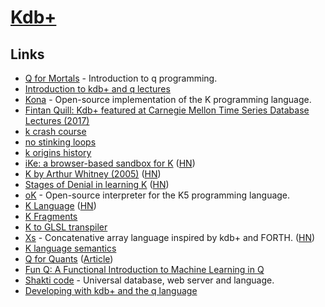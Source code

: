 # [Kdb+](https://kx.com/)

## Links

- [Q for Mortals](https://code.kx.com/q4m3/) - Introduction to q programming.
- [Introduction to kdb+ and q lectures](https://www.youtube.com/watch?v=8eoysfqO3UY)
- [Kona](https://github.com/kevinlawler/kona) - Open-source implementation of the K programming language.
- [Fintan Quill: Kdb+ featured at Carnegie Mellon Time Series Database Lectures (2017)](https://www.youtube.com/watch?v=Dy0SjrT3tB4)
- [k crash course](https://github.com/kparc/kcc)
- [no stinking loops](http://nsl.com/)
- [k origins history](https://kparc.io/)
- [iKe: a browser-based sandbox for K](http://johnearnest.github.io/ok/ike/ike.html) ([HN](https://news.ycombinator.com/item?id=21886380))
- [K by Arthur Whitney (2005)](http://archive.vector.org.uk/art10010830) ([HN](https://news.ycombinator.com/item?id=22060537))
- [Stages of Denial in learning K](http://nsl.com/papers/denial.html) ([HN](https://news.ycombinator.com/item?id=22504106))
- [oK](https://github.com/JohnEarnest/ok) - Open-source interpreter for the K5 programming language.
- [K Language](http://www.math.bas.bg/bantchev/place/k.html) ([HN](https://news.ycombinator.com/item?id=22561121))
- [K Fragments](http://beyondloom.com/blog/fragments.html)
- [K to GLSL transpiler](http://beyondloom.com/tools/specialk.html)
- [Xs](https://cryptm.org/xs/) - Concatenative array language inspired by kdb+ and FORTH. ([HN](https://news.ycombinator.com/item?id=23437003))
- [K language semantics](https://github.com/llelf/kex)
- [Q for Quants](https://github.com/psaris/q4q) ([Article](http://nick.psaris.com/presentation/q-for-quants/))
- [Fun Q: A Functional Introduction to Machine Learning in Q](https://github.com/psaris/funq)
- [Shakti code](https://shakti.sh/) - Universal database, web server and language.
- [Developing with kdb+ and the q language](https://code.kx.com/q/)
